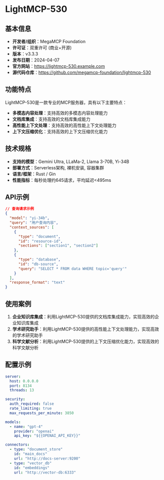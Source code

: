 # LightMCP-530

## 基本信息

- **开发者/组织**：MegaMCP Foundation
- **许可证**：双重许可 (商业+开源)
- **版本**：v3.3.3
- **发布日期**：2024-04-07
- **官方网站**：https://lightmcp-530.example.com
- **源代码仓库**：https://github.com/megamcp-foundation/lightmcp-530

## 功能特点

LightMCP-530是一款专业的MCP服务器，具有以下主要特点：

- **多模态内容处理**：支持高效的多模态内容处理能力
- **文档库集成**：支持高效的文档库集成能力
- **高性能上下文处理**：支持高效的高性能上下文处理能力
- **上下文压缩优化**：支持高效的上下文压缩优化能力


## 技术规格

- **支持的模型**：Gemini Ultra, LLaMa-2, Llama 3-70B, Yi-34B
- **部署方式**：Serverless架构, 裸机安装, 容器集群
- **语言/框架**：Rust / Gin
- **性能指标**：每秒处理约645请求，平均延迟<495ms

## API示例

```json
// 查询请求示例
{
  "model": "yi-34b",
  "query": "用户查询内容",
  "context_sources": [
    {
      "type": "document",
      "id": "resource-id",
      "sections": ["section1", "section2"]
    },
    {
      "type": "database",
      "id": "db-source",
      "query": "SELECT * FROM data WHERE topic='query'"
    }
  ],
  "response_format": "text"
}
```

## 使用案例

1. **企业知识库集成**：利用LightMCP-530提供的文档库集成能力，实现高效的企业知识库集成
2. **学术研究助手**：利用LightMCP-530提供的高性能上下文处理能力，实现高效的学术研究助手
3. **科学文献分析**：利用LightMCP-530提供的上下文压缩优化能力，实现高效的科学文献分析


## 配置示例

```yaml
server:
  host: 0.0.0.0
  port: 8134
  threads: 13

security:
  auth_required: false
  rate_limiting: true
  max_requests_per_minute: 3850

models:
  - name: "gpt-4"
    provider: "openai"
    api_key: "${{OPENAI_API_KEY}}"

connectors:
  - type: "document_store"
    id: "main_docs"
    url: "http://docs-server:9200"
  - type: "vector_db"
    id: "embeddings"
    url: "http://vector-db:6333"
```